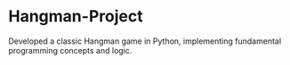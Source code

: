 # Hangman-Project
Developed a classic Hangman game in Python, implementing fundamental programming concepts and logic.
